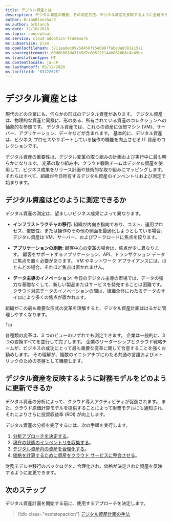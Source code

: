 ```yaml
---
title: デジタル資産とは
description: デジタル資産の概要、その測定方法、デジタル資産を反映するように金融モデルを更新する方法について説明します。
author: BrianBlanchard
ms.author: brblanch
ms.date: 12/10/2018
ms.topic: conceptual
ms.service: cloud-adoption-framework
ms.subservice: plan
ms.openlocfilehash: 3711ea0ec99260456f15e0997fabe3a8381e15a1
ms.sourcegitcommit: 60d8b863d431b5d7c005f2f14488620b6c4c49be
ms.translationtype: HT
ms.contentlocale: ja-JP
ms.lasthandoff: 05/12/2020
ms.locfileid: "83222625"
---
```

<!-- markdownlint-disable MD026 -->

# <a name="what-is-a-digital-estate"></a>デジタル資産とは

現代のどの企業にも、何らかの形式のデジタル資産があります。 デジタル資産は、物理的な資産と同様に、形のある、所有されている資産のコレクションへの抽象的な参照です。 デジタル資産では、これらの資産に仮想マシン (VM)、サーバー、アプリケーション、データなどが含まれます。 基本的に、デジタル資産は、ビジネス プロセスやサポートしている操作の機能を向上させる IT 資産のコレクションです。

デジタル資産の重要性は、デジタル変革の取り組みの計画および実行中に最も明らかになります。 変革の取り組み中、クラウド戦略チームはデジタル資産を使用して、ビジネス成果をリリース計画や技術的な取り組みにマッピングします。 それらはすべて、組織が今日所有するデジタル資産のインベントリおよび測定で始まります。

## <a name="how-can-a-digital-estate-be-measured"></a>デジタル資産はどのように測定できるか

デジタル資産の測定は、望ましいビジネス成果によって異なります。

- **インフラストラクチャの移行:** 組織が内向き指向であり、コスト、運用プロセス、俊敏性、または操作のその他の側面を最適化しようとしている場合、デジタル資産は VM、サーバー、およびワークロードに焦点を絞ります。

- **アプリケーションの刷新:** 顧客中心の変革の場合は、焦点が少し異なります。 顧客をサポートするアプリケーション、API、トランザクション データに焦点を置く必要があります。 VM やネットワーク アプライアンスには、ほとんどの場合、それほど焦点は置かれません。

- **データ主導のイノベーション:** 今日のデジタル主導の市場では、データの強力な基礎なくして、新しい製品またはサービスを発売することは困難です。 クラウド対応データのイノベーションの間は、組織全体にわたるデータのサイロにより多くの焦点が置かれます。

組織がこの最も重要な形式の変革を理解すると、デジタル資産計画ははるかに管理しやすくなります。

> [!TIP]
> 各種類の変革は、3 つのビューのいずれでも測定できます。 企業は一般的に、3 つの変換すべてを並行して完了します。 企業のリーダーシップとクラウド戦略チームが、ビジネスの成功にとって最も重要な変革に関して合意することを強くお勧めします。 その理解が、複数のイニシアチブにわたる共通の言語およびメトリックのための基盤として機能します。

## <a name="how-can-a-financial-model-be-updated-to-reflect-the-digital-estate"></a>デジタル資産を反映するように財務モデルをどのように更新できるか

デジタル資産の分析によって、クラウド導入アクティビティが促進されます。 また、クラウド原価計算モデルを提供することによって財務モデルにも通知され、それによりさらに投資収益率 (ROI) が向上します。

デジタル資産の分析を完了するには、次の手順を実行します。

1. [分析アプローチを決定する](./approach.md)。
1. [現在の状態のインベントリを収集する](./inventory.md)。
1. [デジタル資産内の資産を合理化する](./rationalize.md)。
1. [価格を計算するために資産をクラウド サービスに整合させる](./calculate.md)。

財務モデルや移行のバックログを、合理化され、価格が決定された資産を反映するように変更できます。

## <a name="next-steps"></a>次のステップ

デジタル資産計画を開始する前に、使用するアプローチを決定します。

> [!div class="nextstepaction"]
> [デジタル資産計画の手法](./approach.md)
